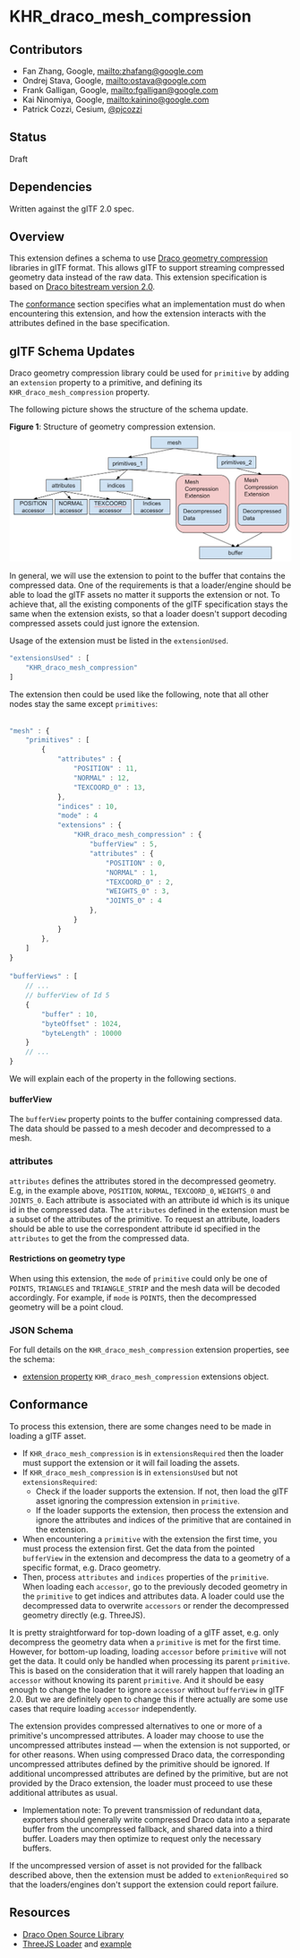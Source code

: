 # KHR_draco_mesh_compression

## Contributors

* Fan Zhang, Google, <mailto:zhafang@google.com>
* Ondrej Stava, Google, <mailto:ostava@google.com>
* Frank Galligan, Google, <mailto:fgalligan@google.com>
* Kai Ninomiya, Google, <mailto:kainino@google.com>
* Patrick Cozzi, Cesium, [@pjcozzi](https://twitter.com/pjcozzi)

## Status

Draft

## Dependencies

Written against the glTF 2.0 spec.

## Overview

This extension defines a schema to use [Draco geometry compression](https://github.com/google/draco) libraries in glTF format. This allows glTF to support streaming compressed geometry data instead of the raw data. This extension specification is based on [Draco bitestream version 2.0](https://google.github.io/draco/spec/).

The [conformance](#conformance) section specifies what an implementation must do when encountering this extension, and how the extension interacts with the attributes defined in the base specification.

## glTF Schema Updates

Draco geometry compression library could be used for `primitive` by adding an `extension` property to a primitive, and defining its `KHR_draco_mesh_compression` property.

The following picture shows the structure of the schema update. 

**Figure 1**: Structure of geometry compression extension.
![](figures/structure.png)

In general, we will use the extension to point to the buffer that contains the compressed data. One of the requirements is that a loader/engine should be able to load the glTF assets no matter it supports the extension or not. To achieve that, all the existing components of the glTF specification stays the same when the extension exists, so that a loader doesn't support decoding compressed assets could just ignore the extension.

Usage of the extension must be listed in the `extensionUsed`. 

```javascript
"extensionsUsed" : [
    "KHR_draco_mesh_compression"
]

```

The extension then could be used like the following, note that all other nodes stay the same
except `primitives`:

```javascript

"mesh" : {
    "primitives" : [
        {
            "attributes" : {
                "POSITION" : 11,
                "NORMAL" : 12,
                "TEXCOORD_0" : 13,
            },
            "indices" : 10,
            "mode" : 4
            "extensions" : {
                "KHR_draco_mesh_compression" : {
                    "bufferView" : 5,
                    "attributes" : {
                        "POSITION" : 0,
                        "NORMAL" : 1,
                        "TEXCOORD_0" : 2,
                        "WEIGHTS_0" : 3,
                        "JOINTS_0" : 4
                    },
                }
            }
        },
    ]
}

"bufferViews" : [
    // ...
    // bufferView of Id 5
    {
        "buffer" : 10,
        "byteOffset" : 1024,
        "byteLength" : 10000
    }
    // ...
}

```
We will explain each of the property in the following sections.
#### bufferView
The `bufferView` property points to the buffer containing compressed data. The data should be passed to a mesh decoder and decompressed to a
mesh.

### attributes
`attributes` defines the attributes stored in the decompressed geometry. E.g, in the example above, `POSITION`, `NORMAL`, `TEXCOORD_0`, `WEIGHTS_0` and `JOINTS_0`. Each attribute is associated with an attribute id which is its unique id in the compressed data. The `attributes` defined in the extension must be a subset of the attributes of the primitive. To request an attribute, loaders should be able to use the correspondent attribute id specified in the `attributes` to get the from the compressed data.

#### Restrictions on geometry type
When using this extension, the `mode` of `primitive` could only be one of
`POINTS`, `TRIANGLES` and `TRIANGLE_STRIP` and the mesh data will be decoded accordingly. For example, if `mode` is `POINTS`, then the
decompressed geometry will be a point cloud.

### JSON Schema

For full details on the `KHR_draco_mesh_compression` extension properties, see the schema:

* [extension property](schema/node.KHR_draco_mesh_compression.schema.json) `KHR_draco_mesh_compression` extensions object.

## Conformance

To process this extension, there are some changes need to be made in loading a glTF asset.
* If `KHR_draco_mesh_compression` is in `extensionsRequired` then the loader must support the extension or it will fail loading the assets.
* If `KHR_draco_mesh_compression` is in `extensionsUsed` but not `extensionsRequired`:
    * Check if the loader supports the extension. If not, then load the glTF asset ignoring the compression extension in `primitive`.
    * If the loader supports the extension, then process the extension and ignore the attributes and indices of the primitive that are contained in the extension.
* When encountering a `primitive` with the extension the first time, you must process the extension first. Get the data from the pointed `bufferView` in the extension and decompress the data to a geometry of a specific format, e.g. Draco geometry.
* Then, process `attributes` and `indices` properties of the `primitive`. When loading each `accessor`, go to the previously decoded geometry in the `primitive` to get indices and attributes data. A loader could use the decompressed data to overwrite `accessors` or render the decompressed geometry directly (e.g. ThreeJS).

It is pretty straightforward for top-down loading of a glTF asset, e.g. only
decompress the geometry data when a `primitive` is met for the first time. However, for
bottom-up loading, loading `accessor` before `primitive` will not get the data. It could only be handled when processing its parent `primitive`. This is based on the consideration that it will rarely happen that
loading an `accessor` without knowing its parent `primitive`. And it should be
easy enough to change the loader to ignore `accessor` without `bufferView` in glTF 2.0. But we are
definitely open to change this if there actually are some use cases that require
loading `accessor` independently. 

The extension provides compressed alternatives to one or more of a primitive's uncompressed attributes. A loader may choose to use the uncompressed attributes instead — when the extension is not supported, or for other reasons. When using compressed Draco data, the corresponding uncompressed attributes defined by the primitive should be ignored. If additional uncompressed attributes are defined by the primitive, but are not provided by the Draco extension, the loader must proceed to use these additional attributes as usual.

* Implementation note: To prevent transmission of redundant data, exporters should generally write compressed Draco data into a separate buffer from the uncompressed fallback, and shared data into a third buffer. Loaders may then optimize to request only the necessary buffers.

If the uncompressed version of asset is not provided for the fallback described above, then the extension must be added to `extenionRequired` so that the loaders/engines don't support the extension could report failure.

## Resources

* [Draco Open Source Library](https://github.com/google/draco)
* [ThreeJS
  Loader](https://github.com/mrdoob/three.js/blob/dev/examples/js/loaders/DRACOLoader.js)
  and
  [example](https://github.com/mrdoob/three.js/blob/dev/examples/webgl_loader_draco.html)

